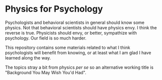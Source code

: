 # Physics for Psychology

Psychologists and behavioral scientists in general should know some physics.
Not that behavioral scientists should have physics envy.
I think the reverse is true.
Physicists should envy, or better, sympathize with psychology.
Our field is so much harder.

This repository contains some materials related to what I think psychologists will benefit from knowing, or at least what I am glad I have learned along the way.

The topics stray a bit from physics *per se* so an alternative working title is "Background You May Wish You'd Had".